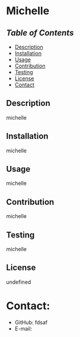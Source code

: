 # Michelle

## *Table of Contents*

* [Description](#description)
* [Installation](#installation)
* [Usage](#usage)
* [Contribution](#contribution)
* [Testing](#testing)
* [License](#license)
* [Contact](#contact)

## Description 
michelle
## Installation
michelle
## Usage 
michelle
## Contribution
michelle
## Testing 
michelle
## License
undefined
# Contact:
* GitHub: fdsaf
* E-mail: <fdsaf>
    